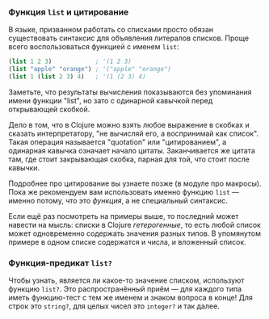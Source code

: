 ### Функция `list` и цитирование
В языке, призванном работать со списками просто обязан существовать синтаксис для объявления литералов списков. Проще всего воспользоваться функцией с именем `list`:

```clojure
(list 1 2 3)            ; '(1 2 3)
(list "apple" "orange") ; '("apple" "orange")
(list 1 (list 2 3) 4)   ; '(1 (2 3) 4)
```
Заметьте, что результаты вычисления показываются без упоминания имени функции "list", но зато с одинарной кавычкой перед открывающей скобкой.

Дело в том, что в Clojure можно взять любое выражение в скобках и сказать интерпретатору, "не вычисляй его, а воспринимай как список". Такая операция называется "quotation" или "цитированием", а одинарная кавычка означает начало цитаты. Заканчивается же цитата там, где стоит закрывающая скобка, парная для той, что стоит после кавычки.

Подробнее про цитирование вы узнаете позже (в модуле про макросы). Пока же рекомендуем вам использовать именно функцию `list` — именно потому, что это *функция*, а не специальный синтаксис.

Если ещё раз посмотреть на примеры выше, то последний может навести на мысль: списки в Clojure *гетерогенные*, то есть любой список может одновременно содержать значения разных типов. В упомянутом примере в одном списке содержатся и числа, и вложенный список.

### Функция-предикат `list?`
Чтобы узнать, является ли какое-то значение списком, используют функцию `list?`. Это распространённый приём — для каждого типа иметь функцию-тест с тем же именем и знаком вопроса в конце! Для строк это `string?`, для целых чисел это `integer?` и так далее.
